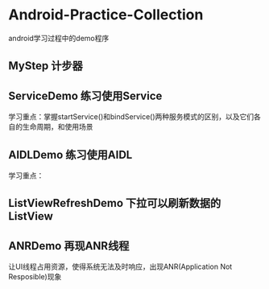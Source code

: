 # Android-Practice-Collection
android学习过程中的demo程序

## MyStep 计步器

## ServiceDemo 练习使用Service
学习重点：掌握startService()和bindService()两种服务模式的区别，以及它们各自的生命周期，和使用场景

## AIDLDemo 练习使用AIDL
学习重点： 

## ListViewRefreshDemo 下拉可以刷新数据的ListView

## ANRDemo 再现ANR线程
让UI线程占用资源，使得系统无法及时响应，出现ANR(Application Not Resposible)现象



